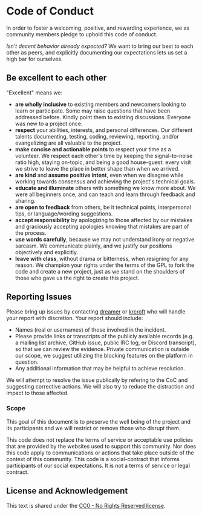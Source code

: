 # Code of Conduct

In order to foster a welcoming, positive, and rewarding experience, we as
community members pledge to uphold this code of conduct.

*Isn't decent behavior already expected?* We want to bring our best to each
other as peers, and explicitly documenting our expectations lets us set a high
bar for ourselves.

## Be excellent to each other

"Excellent" means we:

- **are wholly inclusive** to existing members and newcomers looking to
  learn or participate. Some may raise questions that have been addressed
  before. Kindly point them to existing discussions. Everyone was new to a
  project once.
- **respect** your abilities, interests, and personal differences.  Our
  different talents documenting, testing, coding, reviewing, reporting, and/or
  evangelizing are all valuable to the project.
- **make concise and actionable points** to respect your time as a volunteer.
  We respect each other's time by keeping the signal-to-noise ratio high,
  staying on-topic, and being a good house-guest: every visit we strive to
  leave the place in better shape than when we arrived.
- **are kind** and **assume positive intent**, even when we disagree while
  working towards consensus and achieving the project's technical goals.
- **educate and illuminate** others with something we know more about. We were
  all beginners once, and can teach and learn through feedback and sharing.
- **are open to feedback** from others, be it technical points, interpersonal
  tips, or language/wording suggestions.
- **accept responsibility** by apologizing to those affected by our mistakes
  and graciously accepting apologies knowing that mistakes are part of the
  process.
- **use words carefully**, because we may not understand irony or negative
  sarcasm. We communicate plainly, and we justify our positions objectively and
  explicitly.
- **leave with class**, without drama or bitterness, when resigning for any
  reason. We champion your rights under the terms of the GPL to fork the code
  and create a new project, just as we stand on the shoulders of those who gave
  us the right to create this project.

## Reporting Issues

Please bring up issues by contacting
[dreamer](mailto:patryk.obara+coc@gmail.com) or
[krcroft](mailto:k.r.croft+coc@gmail.com) who will handle your report with
discretion. Your report should include:

- Names (real or usernames) of those involved in the incident.
- Please provide links or transcripts of the publicly available records (e.g. a
  mailing list archive, GitHub issue, public IRC log, or Discord transcript),
  so that we can review the evidence. Private communication is outside our
  scope, we suggest utilizing the blocking features on the platform in
  question.
- Any additional information that may be helpful to achieve resolution.

We will attempt to resolve the issue publically by refering to the CoC and
suggesting corrective actions. We will also try to reduce the distraction and
impact to those affected.

### Scope

This goal of this document is to preserve the well being of the project and its
participants and we will restrict or remove those who disrupt them.

This code does not replace the terms of service or acceptable use policies that
are provided by the websites used to support this community. Nor does this code
apply to communications or actions that take place outside of the context of
this community. This code is a social-contract that informs participants of our
social expectations. It is not a terms of service or legal contract.

## License and Acknowledgement

This text is shared under the [CC0 - No Rights Reserved
license](https://creativecommons.org/share-your-work/public-domain/cc0/).
